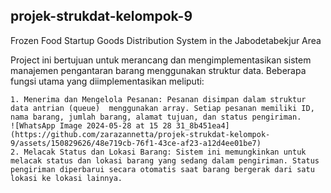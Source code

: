 ## projek-strukdat-kelompok-9

Frozen Food Startup Goods Distribution System in the Jabodetabekjur Area 

Project ini bertujuan untuk merancang dan mengimplementasikan sistem manajemen pengantaran barang menggunakan struktur data. Beberapa fungsi utama yang diimplementasikan meliputi: 

    1. Menerima dan Mengelola Pesanan: Pesanan disimpan dalam struktur data antrian (queue)  menggunakan array. Setiap pesanan memiliki ID, nama barang, jumlah barang, alamat tujuan, dan status pengiriman. 
    ![WhatsApp Image 2024-05-28 at 15 28 31_8b451ea4](https://github.com/zarazannetta/projek-strukdat-kelompok-9/assets/150829626/48e719cb-76f1-43ce-af23-a12d4ee01be7)
    2. Melacak Status dan Lokasi Barang: Sistem ini memungkinkan untuk melacak status dan lokasi barang yang sedang dalam pengiriman. Status pengiriman diperbarui secara otomatis saat barang bergerak dari satu lokasi ke lokasi lainnya. 
    

